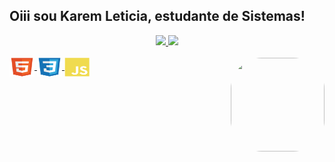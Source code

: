 ## Oiii sou Karem Leticia, estudante de Sistemas!
<div align="center">
  <a href="https://github.com/KaremLeticia">
  <img height="150em" src="https://github-readme-stats.vercel.app/api?username=KaremLeticia&show_icons=true&theme=dracula&include_all_commits=true&count_private=true"/>
  <img height="150em" src="https://github-readme-stats.vercel.app/api/top-langs/?username=KaremLeticia&layout=compact&langs_count=7&theme=dracula"/>
</div>
<div style="display: inline_block"><br>
  <img align="center" alt="Rafa-HTML" height="30" width="40" src="https://raw.githubusercontent.com/devicons/devicon/master/icons/html5/html5-original.svg">
  <img align="center" alt="Rafa-CSS" height="30" width="40" src="https://raw.githubusercontent.com/devicons/devicon/master/icons/css3/css3-original.svg">
  <img align="center" alt="Rafa-Js" height="30" width="40" src="https://raw.githubusercontent.com/devicons/devicon/master/icons/javascript/javascript-plain.svg">
  <a href="https://picasion.com/"><img align="right" src="https://i.picasion.com/pic92/da136e5296923cd7dcaf86dbb7b62336.gif" width="150" height="150" style="border-radius:50px; alt="gif-karem"/>
</div>
  
  ##
